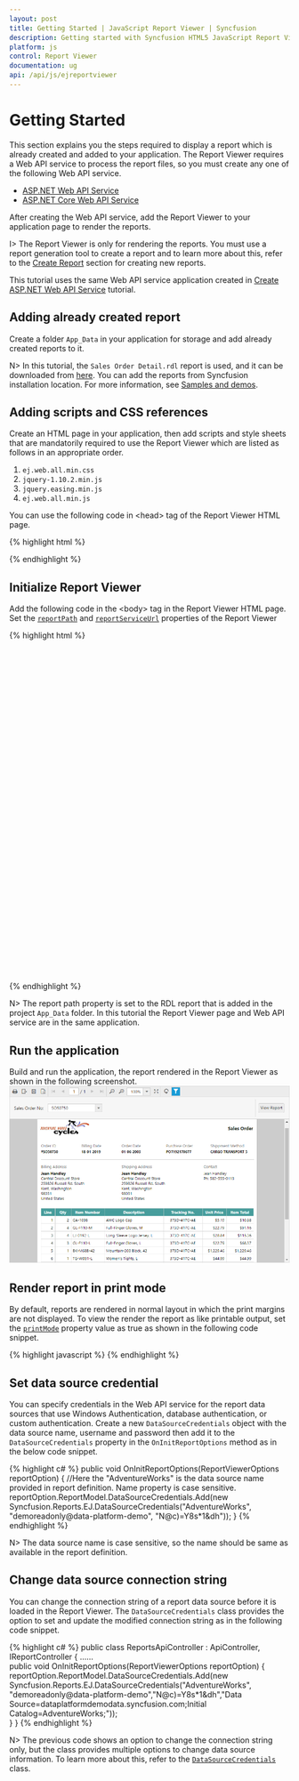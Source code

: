 ```yaml
---
layout: post
title: Getting Started | JavaScript Report Viewer | Syncfusion
description: Getting started with Syncfusion HTML5 JavaScript Report Viewer
platform: js
control: Report Viewer
documentation: ug
api: /api/js/ejreportviewer
---
```


# Getting Started
This section explains you the steps required to display a report which is already created and added to your application. The Report Viewer requires a Web API service to process the report files, so you must create any one of the following Web API service.

* [ASP.NET Web API Service](/js/reportviewer/create-aspnet-web-api-service)
* [ASP.NET Core Web API Service](/js/reportviewer/create-aspnet-core-web-api-service)

After creating the Web API service, add the Report Viewer to your application page to render the reports.

I> The Report Viewer is only for rendering the reports. You must use a report generation tool to create a report and to learn more about this, refer to the [Create Report](/js/reportviewer/how-to/create-report) section for creating new reports.

This tutorial uses the same Web API service application created in [Create ASP.NET Web API Service](/js/reportviewer/create-aspnet-web-api-service) tutorial.

## Adding already created report
Create a folder `App_Data` in your application for storage and add already created reports to it.

N> In this tutorial, the `Sales Order Detail.rdl` report is used, and it can be downloaded from [here](http://www.syncfusion.com/downloads/support/directtrac/general/ze/Sales_Order_Detail-1633189686). You can add the reports from Syncfusion installation location. For more information, see [Samples and demos](/js/reportviewer/samples-and-demos).

## Adding scripts and CSS references
Create an HTML page in your application, then add scripts and style sheets that are mandatorily required to use the Report Viewer which are listed as follows in an appropriate order.

1.	`ej.web.all.min.css`
2.	`jquery-1.10.2.min.js`
3.	`jquery.easing.min.js`
4.	`ej.web.all.min.js`

You can use the following code in &lt;head&gt; tag of the Report Viewer HTML page.

{% highlight html %}
<link href="https://cdn.syncfusion.com/{{ site.releaseversion }}/js/web/flat-azure/ej.web.all.min.css" rel="stylesheet" />
<script src="https://code.jquery.com/jquery-1.10.2.min.js" type="text/javascript"></script>
<script src="https://cdnjs.cloudflare.com/ajax/libs/jquery-easing/1.3/jquery.easing.min.js" type="text/javascript"></script>
<script src="https://cdn.syncfusion.com/{{ site.releaseversion }}/js/web/ej.web.all.min.js" type="text/javascript"></script>

{% endhighlight %}

## Initialize Report Viewer 

Add the following code in the &lt;body&gt; tag in the Report Viewer HTML page. Set the [`reportPath`](../api/ejreportviewer#members:reportpath) and [`reportServiceUrl`](../api/ejreportviewer#members:reportserviceurl) properties of the Report Viewer

{% highlight html %}
    <div style="height: 600px; width: 950px;">
        <!-- Creating a div tag which will act as a container for ejReportViewer widget.-->
        <div style="height: 600px; width: 950px; min-height: 400px;" id="viewer"></div>
        <!-- Setting property and initializing ejReportViewer widget.-->
        <script type="text/javascript">
            $(function () {
                $("#viewer").ejReportViewer({
                    reportServiceUrl: "/api/ReportsApi",
                    reportPath: '~/App_Data/Sales Order Detail.rdl'
                });
            });
        </script>
    </div>
{% endhighlight %}

N> The report path property is set to the RDL report that is added in the project `App_Data` folder.
In this tutorial the Report Viewer page and Web API service are in the same application.

## Run the application
Build and run the application, the report rendered in the Report Viewer as shown in the following screenshot.
![Sales order detail report preview](images/getting-started/sales-order-detail-report.png)

## Render report in print mode
By default, reports are rendered in normal layout in which the print margins are not displayed. To view the render the report as like printable output, set the [`printMode`](../api/ejreportviewer#members:printmode) property value as true as shown in the following code snippet. 

{% highlight javascript %}
    <script type="text/javascript">
        $(function () {
            $("#viewer").ejReportViewer({
                reportServiceUrl: "/api/ReportsApi",
                reportPath: '~/App_Data/Sales Order Detail.rdl',
                printMode:true
            });
        });
    </script>
{% endhighlight %}

## Set data source credential
You can specify credentials in the Web API service for the report data sources that use Windows Authentication, database authentication, or custom authentication. Create a new `DataSourceCredentials` object with the data source name, username and password then add it to the `DataSourceCredentials` property in the `OnInitReportOptions` method as in the below code snippet.

{% highlight c# %}
public void OnInitReportOptions(ReportViewerOptions reportOption)
{
    //Here the "AdventureWorks" is the data source name provided in report definition. Name property is case sensitive.
    reportOption.ReportModel.DataSourceCredentials.Add(new Syncfusion.Reports.EJ.DataSourceCredentials("AdventureWorks", "demoreadonly@data-platform-demo", "N@c)=Y8s*1&dh"));
}
{% endhighlight %}

N> The data source name is case sensitive, so the name should be same as available in the report definition.

## Change data source connection string
You can change the connection string of a report data source before it is loaded in the Report Viewer. The `DataSourceCredentials` class provides the option to set and update the modified connection string as in the following code snippet.

{% highlight c# %}
    public class ReportsApiController : ApiController, IReportController
    {
        ……        
        public void OnInitReportOptions(ReportViewerOptions reportOption)
        {
            reportOption.ReportModel.DataSourceCredentials.Add(new Syncfusion.Reports.EJ.DataSourceCredentials("AdventureWorks", "demoreadonly@data-platform-demo","N@c)=Y8s*1&dh","Data Source=dataplatformdemodata.syncfusion.com;Initial Catalog=AdventureWorks;"));        
        }
    }
{% endhighlight %}

N> The previous code shows an option to change the connection string only, but the class provides multiple options to change data source information. To learn more about this, refer to the [`DataSourceCredentials`](https://help.syncfusion.com/cr/aspnetmvc/Syncfusion.EJ.ReportViewer~Syncfusion.Reports.EJ.DataSourceCredentials~_ctor.html) class.
